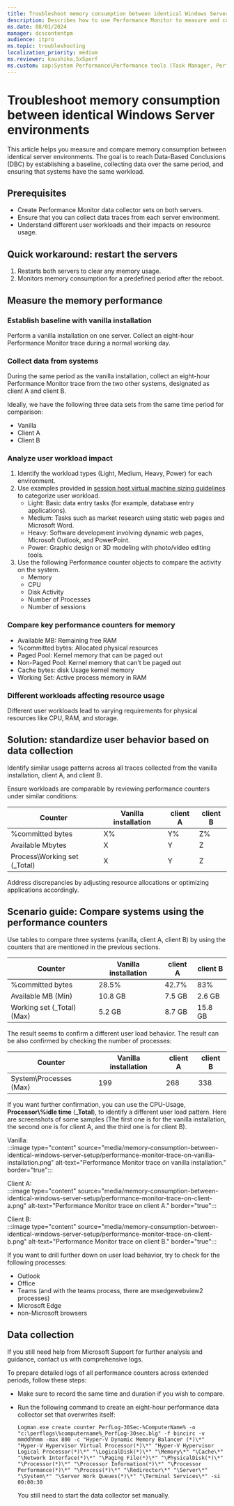 ```yaml
---
title: Troubleshoot memory consumption between identical Windows Server environments
description: Describes how to use Performance Monitor to measure and compare memory consumption between identical server environments.
ms.date: 08/01/2024
manager: dcscontentpm
audience: itpro
ms.topic: troubleshooting
localization_priority: medium
ms.reviewer: kaushika,5x5perf
ms.custom: sap:System Performance\Performance tools (Task Manager, Perfmon, WSRM, and WPA), csstroubleshoot
---
```

# Troubleshoot memory consumption between identical Windows Server environments

This article helps you measure and compare memory consumption between identical server environments. The goal is to reach Data-Based Conclusions (DBC) by establishing a baseline, collecting data over the same period, and ensuring that systems have the same workload.

## Prerequisites

- Create Performance Monitor data collector sets on both servers.
- Ensure that you can collect data traces from each server environment.
- Understand different user workloads and their impacts on resource usage.

## Quick workaround: restart the servers

1. Restarts both servers to clear any memory usage.
2. Monitors memory consumption for a predefined period after the reboot.

## Measure the memory performance

### Establish baseline with vanilla installation

Perform a vanilla installation on one server. Collect an eight-hour Performance Monitor trace during a normal working day.

### Collect data from systems

During the same period as the vanilla installation, collect an eight-hour Performance Monitor trace from the two other systems, designated as client A and client B.

Ideally, we have the following three data sets from the same time period for comparison:

- Vanilla
- Client A
- Client B

### Analyze user workload impact

1. Identify the workload types (Light, Medium, Heavy, Power) for each environment.
2. Use examples provided in [session host virtual machine sizing guidelines](/windows-server/remote/remote-desktop-services/virtual-machine-recs) to categorize user workload.
   - Light: Basic data entry tasks (for example, database entry applications).
   - Medium: Tasks such as market research using static web pages and Microsoft Word.
   - Heavy: Software development involving dynamic web pages, Microsoft Outlook, and PowerPoint.
   - Power: Graphic design or 3D modeling with photo/video editing tools.
3. Use the following Performance counter objects to compare the activity on the system.
   - Memory
   - CPU
   - Disk Activity
   - Number of Processes
   - Number of sessions

### Compare key performance counters for memory

- Available MB: Remaining free RAM
- %committed bytes: Allocated physical resources
- Paged Pool: Kernel memory that can be paged out
- Non-Paged Pool: Kernel memory that can't be paged out
- Cache bytes: disk Usage kernel memory
- Working Set: Active process memory in RAM

### Different workloads affecting resource usage

Different user workloads lead to varying requirements for physical resources like CPU, RAM, and storage.

## Solution: standardize user behavior based on data collection

Identify similar usage patterns across all traces collected from the vanilla installation, client A, and client B.

Ensure workloads are comparable by reviewing performance counters under similar conditions:

|Counter|Vanilla installation|client A|client B|
|---|---|---|---|
|%committed bytes|X%|Y%|Z%|
|Available Mbytes|X|Y|Z|
|Process\Working set (_Total)|X|Y|Z|

Address discrepancies by adjusting resource allocations or optimizing applications accordingly.

## Scenario guide: Compare systems using the performance counters

Use tables to compare three systems (vanilla, client A, client B) by using the counters that are mentioned in the previous sections.

|Counter|Vanilla installation|client A|client B|
|---|---|---|---|
|%committed bytes|28.5%|42.7%|83%|
|Available MB (Min)|10.8 GB|7.5 GB|2.6 GB|
|Working set (_Total) (Max)|5.2 GB|8.7 GB|15.8 GB|

The result seems to confirm a different user load behavior. The result can be also confirmed by checking the number of processes:

|Counter|Vanilla installation|client A|client B|
|---|---|---|---|
|System\Processes (Max)|199|268|338|

If you want further confirmation, you can use the CPU-Usage, **Processor\\%idle time** (**_Total**), to identify a different user load pattern. Here are screenshots of some samples (The first one is for the vanilla installation, the second one is for client A, and the third one is for client B).

Vanilla:  
:::image type="content" source="media/memory-consumption-between-identical-windows-server-setup/performance-monitor-trace-on-vanilla-installation.png" alt-text="Performance Monitor trace on vanilla installation." border="true":::

Client A:  
:::image type="content" source="media/memory-consumption-between-identical-windows-server-setup/performance-monitor-trace-on-client-a.png" alt-text="Performance Monitor trace on client A." border="true":::

Client B:  
:::image type="content" source="media/memory-consumption-between-identical-windows-server-setup/performance-monitor-trace-on-client-b.png" alt-text="Performance Monitor trace on client B." border="true":::

If you want to drill further down on user load behavior, try to check for the following processes:

- Outlook
- Office
- Teams (and with the teams process, there are msedgewebview2 processes)
- Microsoft Edge
- non-Microsoft browsers

## Data collection

If you still need help from Microsoft Support for further analysis and guidance, contact us with comprehensive logs.

To prepare detailed logs of all performance counters across extended periods, follow these steps:

- Make sure to record the same time and duration if you wish to compare.
- Run the following command to create an eight-hour performance data collector set that overwrites itself:

  ```console
  Logman.exe create counter PerfLog-30Sec-%ComputerName% -o "c:\perflogs\%computername%_PerfLog-30sec.blg" -f bincirc -v mmddhhmm -max 800 -c "Hyper-V Dynamic Memory Balancer (*)\*" "Hyper-V Hypervisor Virtual Processor(*)\*" "Hyper-V Hypervisor Logical Processor(*)\*" "\LogicalDisk(*)\*" "\Memory\*" "\Cache\*" "\Network Interface(*)\*" "\Paging File(*)\*" "\PhysicalDisk(*)\*" "\Processor(*)\*" "\Processor Information(*)\*" "\Processor Performance(*)\*" "\Process(*)\*" "\Redirector\*" "\Server\*" "\System\*" "\Server Work Queues(*)\*" "\Terminal Services\*" -si 00:00:30
  ```

  You still need to start the data collector set manually.
